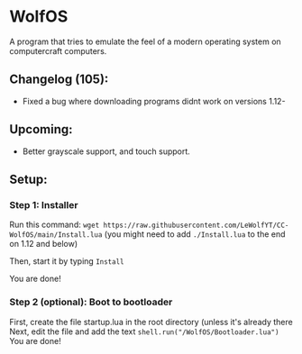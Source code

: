 # WolfOS
A program that tries to emulate the feel of a modern operating system on computercraft computers.

## Changelog (105):
- Fixed a bug where downloading programs didnt work on versions 1.12-

## Upcoming:
- Better grayscale support, and touch support.

## Setup:
### Step 1: Installer
Run this command: `wget https://raw.githubusercontent.com/LeWolfYT/CC-WolfOS/main/Install.lua` (you might need to add `./Install.lua` to the end on 1.12 and below)

Then, start it by typing `Install`

You are done!

### Step 2 (optional): Boot to bootloader
First, create the file startup.lua in the root directory (unless it's already there
Next, edit the file and add the text `shell.run("/WolfOS/Bootloader.lua")`
You are done!
